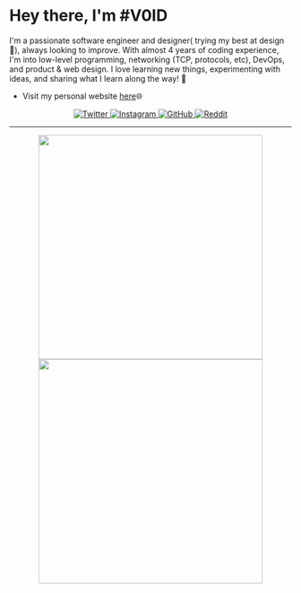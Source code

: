 # Hey there, I'm #V0ID
I'm a passionate software engineer and designer( trying my best at design 🥲), always looking to improve. With almost 4 years of coding experience, I'm into low-level programming, networking (TCP, protocols, etc), DevOps, and product & web design. I love learning new things, experimenting with ideas, and sharing what I learn along the way! 🤗

- Visit my personal website [here](https://www.v0id.me)🌐

<div align="center">
    <a href="https://twitter.com/v0id_user">
        <img src="https://img.shields.io/badge/-@v0id_user-313131?style=flat-square&labelColor=313131&logo=x&logoColor=white&color=313131" alt="Twitter">
    </a>
    <a href="https://www.instagram.com/v0id_user">
        <img src="https://img.shields.io/badge/-@v0id_user-313131?style=flat-square&labelColor=313131&logo=Instagram&logoColor=white&color=313131" alt="Instagram">
    </a>
    <a href="https://www.github.com/v0id-user">
        <img src="https://img.shields.io/badge/-@v0id%20user-313131?style=flat-square&labelColor=313131&logo=Github&logoColor=white&color=313131" alt="GitHub">
    </a>
    <a href="https://www.reddit.com/user/v0id_user">
        <img src="https://img.shields.io/badge/-@v0id_user-313131?style=flat-square&labelColor=313131&logo=Reddit&logoColor=white&color=313131" alt="Reddit">
    </a>
</div>


---

<p align="center">
  <img src="https://github-readme-stats.vercel.app/api?username=v0id-user&show_icons=true&theme=dark&hide_border=true" width="400">
  <img src="https://github-readme-streak-stats-seven-azure.vercel.app/?user=v0id-user&theme=dark&hide_border=true&short_numbers=true&date_format=j%20M%5B%20Y%5D&mode=weekly" width="400">
</p>
